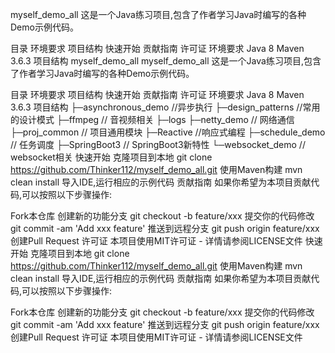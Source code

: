 myself_demo_all
这是一个Java练习项目,包含了作者学习Java时编写的各种Demo示例代码。

目录
环境要求
项目结构
快速开始
贡献指南
许可证
环境要求
Java 8
Maven 3.6.3
项目结构
myself_demo_all
myself_demo_all
这是一个Java练习项目,包含了作者学习Java时编写的各种Demo示例代码。

目录
环境要求
项目结构
快速开始
贡献指南
许可证
环境要求
Java 8
Maven 3.6.3
项目结构
├─asynchronous_demo //异步执行
├─design_patterns //常用的设计模式
├─ffmpeg // 音视频相关
├─logs
├─netty_demo // 网络通信
├─proj_common // 项目通用模块
├─Reactive //响应式编程
├─schedule_demo // 任务调度
├─SpringBoot3 // SpringBoot3新特性
└─websocket_demo // websocket相关
快速开始
克隆项目到本地
git clone https://github.com/Thinker112/myself_demo_all.git
使用Maven构建
mvn clean install
导入IDE,运行相应的示例代码
贡献指南
如果你希望为本项目贡献代码,可以按照以下步骤操作:

Fork本仓库
创建新的功能分支 git checkout -b feature/xxx
提交你的代码修改 git commit -am 'Add xxx feature'
推送到远程分支 git push origin feature/xxx
创建Pull Request
许可证
本项目使用MIT许可证 - 详情请参阅LICENSE文件
快速开始
克隆项目到本地
git clone https://github.com/Thinker112/myself_demo_all.git
使用Maven构建
mvn clean install
导入IDE,运行相应的示例代码
贡献指南
如果你希望为本项目贡献代码,可以按照以下步骤操作:

Fork本仓库
创建新的功能分支 git checkout -b feature/xxx
提交你的代码修改 git commit -am 'Add xxx feature'
推送到远程分支 git push origin feature/xxx
创建Pull Request
许可证
本项目使用MIT许可证 - 详情请参阅LICENSE文件
